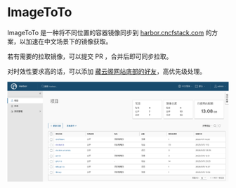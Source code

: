# ImageToTo

ImageToTo 是一种将不同位置的容器镜像同步到 [harbor.cncfstack.com](https://harbor.cncfstack.com) 的方案，以加速在中文场景下的镜像获取。

若有需要的拉取镜像，可以提交 PR ，合并后即可同步拉取。

对时效性要求高的话，可以添加 [藏云阁网站底部的好友](https://cncfstack.com)，高优先级处理。


![](./cncfstack-project.png)
